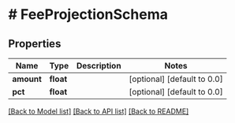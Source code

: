 # # FeeProjectionSchema

## Properties

Name | Type | Description | Notes
------------ | ------------- | ------------- | -------------
**amount** | **float** |  | [optional] [default to 0.0]
**pct** | **float** |  | [optional] [default to 0.0]

[[Back to Model list]](../../README.md#models) [[Back to API list]](../../README.md#endpoints) [[Back to README]](../../README.md)
